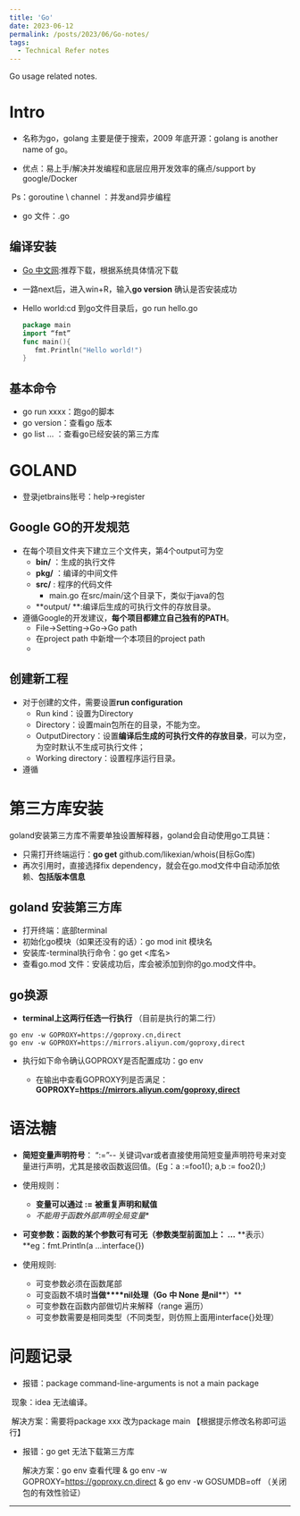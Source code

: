 ```yaml
---
title: 'Go'
date: 2023-06-12
permalink: /posts/2023/06/Go-notes/
tags:
  - Technical Refer notes
---
```


Go usage related notes.

# Intro

* 名称为go，golang 主要是便于搜索，2009 年底开源：golang is another name of go。

* 优点：易上手/解决并发编程和底层应用开发效率的痛点/support by google/Docker

​         Ps：goroutine \ channel ：并发and异步编程

* go 文件：.go 

## 编译安装

* [Go 中文网](https://studygolang.com/dl ):推荐下载，根据系统具体情况下载

* 一路next后，进入win+R，输入**go version** 确认是否安装成功

* Hello world:cd 到go文件目录后，go run hello.go

  ```go
  package main
  import “fmt”
  func main(){
     fmt.Println("Hello world!")
  }
  ```

## 基本命令

* go run xxxx：跑go的脚本
* go version：查看go 版本
* go list … ：查看go已经安装的第三方库

# GOLAND

* 登录jetbrains账号：help->register 

## Google GO的开发规范

* 在每个项目文件夹下建立三个文件夹，第4个output可为空
  * **bin/** ：生成的执行文件
  * **pkg/** ：编译的中间文件
  * **src/**   : 程序的代码文件
    * main.go 在src/main/这个目录下，类似于java的包
  * **output/ **:编译后生成的可执行文件的存放目录。
* 遵循Google的开发建议，**每个项目都建立自己独有的PATH**。
  * File->Setting->Go->Go path 
  * 在project path 中新增一个本项目的project path 
  * 

## 创建新工程

* 对于创建的文件，需要设置**run configuration**
  * Run kind：设置为Directory
  * Directory：设置main包所在的目录，不能为空。
  * OutputDirectory：设置**编译后生成的可执行文件的存放目录**，可以为空，为空时默认不生成可执行文件；
  * Working directory：设置程序运行目录。
* 遵循

# 第三方库安装

goland安装第三方库不需要单独设置解释器，goland会自动使用go工具链：

* 只需打开终端运行：**go get** github.com/likexian/whois(目标Go库)
* 再次引用时，直接选择fix dependency，就会在go.mod文件中自动添加依赖、**包括版本信息**

## goland 安装第三方库

* 打开终端：底部terminal
* 初始化go模块（如果还没有的话）：go mod init 模块名
* 安装库-terminal执行命令：go get <库名>
* 查看go.mod 文件：安装成功后，库会被添加到你的go.mod文件中。

## go换源

* **terminal上这两行任选一行执行** （目前是执行的第二行）

```
go env -w GOPROXY=https://goproxy.cn,direct
go env -w GOPROXY=https://mirrors.aliyun.com/goproxy,direct
```

* 执行如下命令确认GOPROXY是否配置成功：go env

  * 在输出中查看GOPROXY列是否满足：**GOPROXY=https://mirrors.aliyun.com/goproxy,direct**

  

# 语法糖

* **简短变量声明符号**： “:=”-- 关键词var或者直接使用简短变量声明符号来对变量进行声明，尤其是接收函数返回值。(Eg：a :=foo1();  a,b := foo2();)

* 使用规则：
  * **变量可以通过 :=** **被重复声明和赋值**
  * *不能用于函数外部声明全局变量**

* **可变参数：函数的某个参数可有可无（参数类型前面加上： …** **表示）**eg：fmt.Println(a …interface{})
* 使用规则:
  * 可变参数必须在函数尾部
  * 可变函数不填时**当做****nil处理（Go** **中 None** **是nil****）**
  * 可变参数在函数内部做切片来解释（range 遍历）
  * 可变参数需要是相同类型（不同类型，则仿照上面用interface{}处理）

# 问题记录

* 报错：package command-line-arguments is not a main package

​       现象：idea 无法编译。

​       解决方案：需要将package xxx 改为package main 【根据提示修改名称即可运行】

* 报错：go get 无法下载第三方库

  解决方案：go env 查看代理 & go env -w GOPROXY=https://goproxy.cn,direct & go env -w GOSUMDB=off  （关闭包的有效性验证）


------

